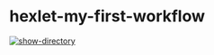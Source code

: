 # hexlet-my-first-workflow
[![show-directory](https://github.com/AnastasyKip/hexlet-my-first-workflow/actions/workflows/show-directory.yml/badge.svg)](https://github.com/AnastasyKip/hexlet-my-first-workflow/actions/workflows/show-directory.yml)

